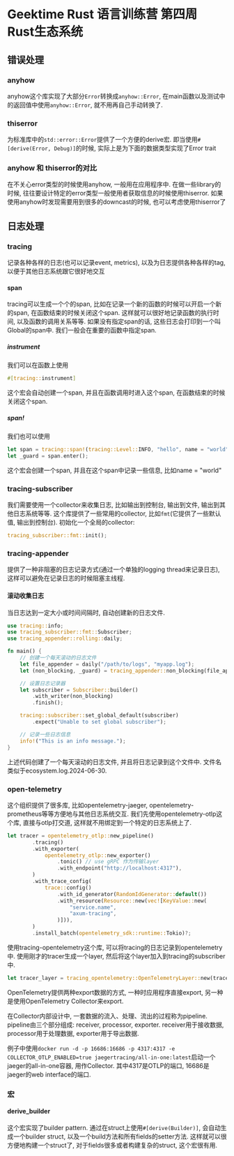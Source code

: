 # Geektime Rust 语言训练营 第四周 Rust生态系统

## 错误处理
### anyhow
anyhow这个库实现了大部分`Error`转换成`anyhow::Error`, 在main函数以及测试中的返回值中使用`anyhow::Error`, 就不用再自己手动转换了.

### thiserror
为标准库中的`std::error::Error`提供了一个方便的derive宏. 即当使用`#[derive(Error, Debug)]`的时候, 实际上是为下面的数据类型实现了Error trait

### anyhow 和 thiserror的对比
在不关心error类型的时候使用anyhow, 一般用在应用程序中. 在做一些library的时候, 往往要设计特定的error类型一般使用者获取信息的时候使用thiserror.
如果使用anyhow时发现需要用到很多的downcast的时候, 也可以考虑使用thiserror了

## 日志处理
### tracing
记录各种各样的日志(也可以记录event, metrics), 以及为日志提供各种各样的tag, 以便于其他日志系统跟它很好地交互

#### span
tracing可以生成一个个的span, 比如在记录一个新的函数的时候可以开启一个新的span, 在函数结束的时候关闭这个span. 这样就可以很好地记录函数的执行时间, 以及函数的调用关系等等. 如果没有指定span的话, 这些日志会打印到一个叫Global的span中. 我们一般会在重要的函数中指定span.

##### instrument
我们可以在函数上使用
```rust
#[tracing::instrument]
```
这个宏会自动创建一个span, 并且在函数调用时进入这个span, 在函数结束的时候关闭这个span.

##### span!
我们也可以使用
```rust
let span = tracing::span!(tracing::Level::INFO, "hello", name = "world");
let _guard = span.enter();
```
这个宏会创建一个span, 并且在这个span中记录一些信息, 比如name = "world"

### tracing-subscriber
我们需要使用一个collector来收集日志, 比如输出到控制台, 输出到文件, 输出到其他日志系统等等. 这个库提供了一些常用的collector, 比如`fmt`(它提供了一些默认值, 输出到控制台).
初始化一个全局的collector:
```rust
tracing_subscriber::fmt::init();
```

### tracing-appender
提供了一种非阻塞的日志记录方式(通过一个单独的logging thread来记录日志), 这样可以避免在记录日志的时候阻塞主线程.

#### 滚动收集日志
当日志达到一定大小或时间间隔时, 自动创建新的日志文件.
```rust
use tracing::info;
use tracing_subscriber::fmt::Subscriber;
use tracing_appender::rolling::daily;

fn main() {
    // 创建一个每天滚动的日志文件
    let file_appender = daily("/path/to/logs", "myapp.log");
    let (non_blocking, _guard) = tracing_appender::non_blocking(file_appender);

    // 设置日志记录器
    let subscriber = Subscriber::builder()
        .with_writer(non_blocking)
        .finish();

    tracing::subscriber::set_global_default(subscriber)
        .expect("Unable to set global subscriber");

    // 记录一些日志信息
    info!("This is an info message.");
}
```
上述代码创建了一个每天滚动的日志文件, 并且将日志记录到这个文件中. 文件名类似于ecosystem.log.2024-06-30.

### open-telemetry
这个组织提供了很多库, 比如opentelemetry-jaeger, opentelemetry-prometheus等等方便地与其他日志系统交互.
我们先使用opentelemetry-otlp这个库, 直接与otlp打交道, 这样就不用绑定到一个特定的日志系统上了.
```rust
let tracer = opentelemetry_otlp::new_pipeline()
        .tracing()
        .with_exporter(
            opentelemetry_otlp::new_exporter()
                .tonic() // use gRPC 作为传输layer
                .with_endpoint("http://localhost:4317"),
        )
        .with_trace_config(
            trace::config()
                .with_id_generator(RandomIdGenerator::default())
                .with_resource(Resource::new(vec![KeyValue::new(
                    "service.name",
                    "axum-tracing",
                )])),
        )
        .install_batch(opentelemetry_sdk::runtime::Tokio)?;
```
使用tracing-opentelemetry这个库, 可以将tracing的日志记录到opentelemetry中. 使用刚才的tracer生成一个layer, 然后将这个layer加入到tracing的subscriber中.
```rust
let tracer_layer = tracing_opentelemetry::OpenTelemetryLayer::new(tracer).with_filter(LevelFilter::INFO);
```

OpenTelemetry提供两种export数据的方式, 一种时应用程序直接export, 另一种是使用OpenTelemetry Collector来export.

在Collector内部设计中, 一套数据的流入、处理、流出的过程称为pipeline. pipeline由三个部分组成: receiver, processor, exporter. receiver用于接收数据, processor用于处理数据, exporter用于导出数据.

例子中使用`docker run -d -p 16686:16686 -p 4317:4317 -e COLLECTOR_OTLP_ENABLED=true jaegertracing/all-in-one:latest`启动一个jaeger的all-in-one容器, 用作Collector. 其中4317是OTLP的端口, 16686是jaeger的web interface的端口.

### 宏
#### derive_builder
这个宏实现了builder pattern. 通过在struct上使用`#[derive(Builder)]`, 会自动生成一个builder struct, 以及一个build方法和所有fields的setter方法. 这样就可以很方便地构建一个struct了, 对于fields很多或者构建复杂的struct, 这个宏很有用.
